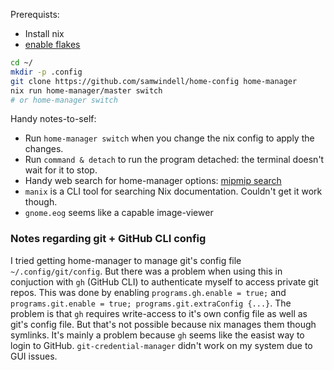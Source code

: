 Prerequists:
- Install nix
- [enable flakes](https://nixos.wiki/wiki/Flakes)


```bash
cd ~/
mkdir -p .config
git clone https://github.com/samwindell/home-config home-manager
nix run home-manager/master switch
# or home-manager switch
```

Handy notes-to-self:
- Run `home-manager switch` when you change the nix config to apply the changes.
- Run `command & detach` to run the program detached: the terminal doesn't wait for it to stop.
- Handy web search for home-manager options: [mipmip search](https://mipmip.github.io/home-manager-option-search/)
- `manix` is a CLI tool for searching Nix documentation. Couldn't get it work though.
- `gnome.eog` seems like a capable image-viewer

### Notes regarding git + GitHub CLI config
I tried getting home-manager to manage git's config file `~/.config/git/config`. But there was a problem when using this in conjuction with `gh` (GitHub CLI) to authenticate myself to access private git repos. This was done by enabling `programs.gh.enable = true;` and `programs.git.enable = true; programs.git.extraConfig {...}`. The problem is that `gh` requires write-access to it's own config file as well as git's config file. But that's not possible because nix manages them though symlinks. It's mainly a problem because `gh` seems like the easist way to login to GitHub. `git-credential-manager` didn't work on my system due to GUI issues.

